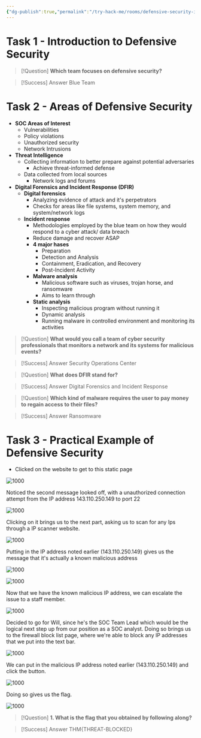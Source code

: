 ```yaml
---
{"dg-publish":true,"permalink":"/try-hack-me/rooms/defensive-security-intro/","created":"2024-12-03T17:43:00.000-05:00","updated":"2025-03-09T16:38:29.627-04:00"}
---
```


# Task 1 - Introduction to Defensive Security

> [!Question]
>  **Which team focuses on defensive security?**

> [!Success] Answer
> Blue Team


# Task 2 - Areas of Defensive Security

- **SOC Areas of Interest**
	- Vulnerabilities
	- Policy violations
	- Unauthorized security
	- Network Intrusions
- **Threat Intelligence**
	- Collecting information to better prepare against potential adversaries
		- Achieve threat-informed defense
	- Data collected from local sources
		- Network logs and forums
- **Digital Forensics and Incident Response (DFIR)**
	- **Digital forensics**
		- Analyzing evidence of attack and it's perpetrators
		- Checks for areas like file systems, system memory, and system/network logs
	- **Incident response**
		- Methodologies employed by the blue team on how they would respond to a cyber attack/ data breach
		- Reduce damage and recover ASAP
		- **4 major hases**
			- Preparation
			- Detection and Analysis
			- Containment, Eradication, and Recovery
			- Post-Incident Activity
		- **Malware analysis**
			- Malicious software such as viruses, trojan horse, and ransomware
			- Aims to learn through
		- **Static analysis**
			- Inspecting malicious program without running it
			- Dynamic analysis
			- Running malware in controlled environment and monitoring its activities

> [!Question] 
**What would you call a team of cyber security professionals that monitors a network and its systems for malicious events?**

> [!Success] Answer 
Security Operations Center

> [!Question] 
**What does DFIR stand for?**

> [!Success] Answer
Digital Forensics and Incident Response

> [!Question] 
**Which kind of malware requires the user to pay money to regain access to their files?**

> [!Success] Answer
Ransomware
# Task 3 - Practical Example of Defensive Security

- Clicked on the website to get to this static page

![1000](/img/user/TryHackMe/THM_Images/d148c76efc582365c1e5ea18e4189acd.png)

Noticed the second message looked off, with a unauthorized connection attempt from the IP address 143.110.250.149 to port 22

![1000](/img/user/TryHackMe/THM_Images/66ab668ad4d9ebc6a6c9cad9c9b902e3.png)

Clicking on it brings us to the next part, asking us to scan for any Ips through a IP scanner website.

![1000](/img/user/TryHackMe/THM_Images/ad592be8767bb909b90455a35c4e1a14.png)

Putting in the IP address noted earlier (143.110.250.149) gives us the message that it's actually a known malicious address

![1000](/img/user/TryHackMe/THM_Images/7990bcecb9729bd38bcbeb12039e418c.png)

![1000](/img/user/TryHackMe/THM_Images/3190399fa6a415867844f3957748ad2f.png)

Now that we have the known malicious IP address, we can escalate the issue to a staff member.

![1000](/img/user/TryHackMe/THM_Images/25c1f906ff75387dbb53647619970887.png)

Decided to go for Will, since he's the SOC Team Lead which would be the logical next step up from our position as a SOC analyst. Doing so brings us to the firewall block list page, where we're able to block any IP addresses that we put into the text bar.

![1000](/img/user/TryHackMe/THM_Images/f9eca388bd9ba2e4c2ce7191e459b320.png)

We can put in the malicious IP address noted earlier (143.110.250.149) and click the button.

![1000](/img/user/TryHackMe/THM_Images/9347ec009b8c4ae89c5cb4071761d459.png)

Doing so gives us the flag.

![1000](/img/user/TryHackMe/THM_Images/e86cbc40aad4ac73aa545ae302286f5f.png)

> [!Question] 
**1. What is the flag that you obtained by following along?**

> [!Success] Answer
THM{THREAT-BLOCKED}